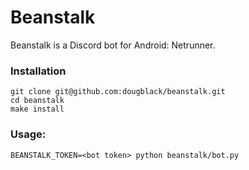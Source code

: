 # Beanstalk

Beanstalk is a Discord bot for Android: Netrunner.

### Installation

```
git clone git@github.com:dougblack/beanstalk.git
cd beanstalk
make install
```

### Usage:

```
BEANSTALK_TOKEN=<bot token> python beanstalk/bot.py
```
